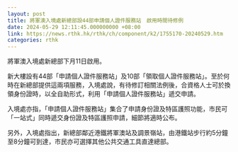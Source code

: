```yaml
---
layout: post
title: 將軍澳入境處新總部設44部申請個人證件服務站　啟用時間待修例
date: 2024-05-29 12:11:45.000000000 +08:00
link: https://news.rthk.hk/rthk/ch/component/k2/1755170-20240529.htm
categories: rthk
---
```


將軍澳入境處新總部下月11日啟用。

新大樓設有44部「申請個人證件服務站」及10部「領取個人證件服務站」。至於何時在新總部提供這兩項服務，入境處說，有待修訂相關法例後，合資格人士可於換領身份證時，以全自助形式，利用「申請個人證件服務站」遞交申請。

入境處亦指，「申請個人證件服務站」集合了申請身份證及特區護照功能，市民可「一站式」同時遞交身份證及特區護照申請，細節將適時公布。

另外，入境處指出，新總部鄰近港鐵將軍澳站及調景嶺站，由港鐵站步行約5分鐘至8分鐘可到達，市民亦可選擇其他公共交通工具直達總部。
